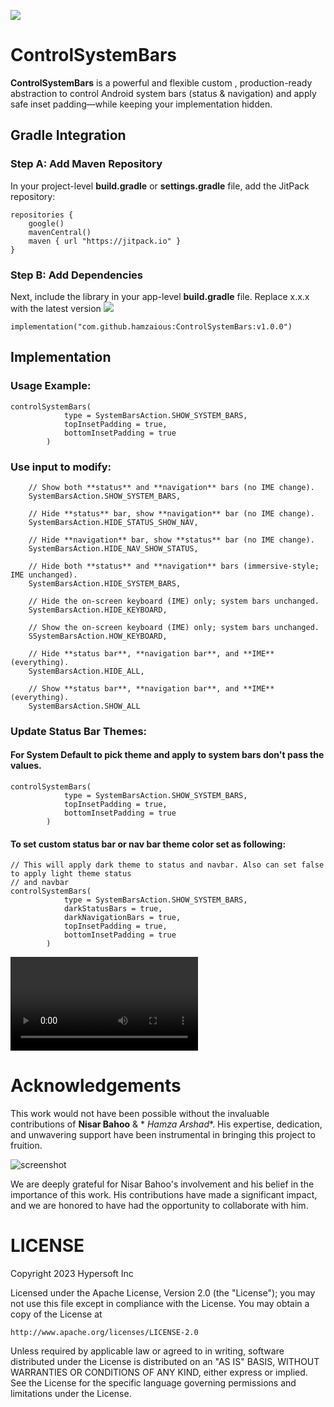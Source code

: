 [![](https://jitpack.io/v/hamzaious/ControlSystemBars.svg)](https://jitpack.io/#hamzaious/ControlSystemBars)

# ControlSystemBars

**ControlSystemBars** is a powerful and flexible custom , production-ready abstraction to control
Android system bars (status & navigation) and apply safe inset padding—while keeping your
implementation hidden.

## Gradle Integration

### Step A: Add Maven Repository

In your project-level **build.gradle** or **settings.gradle** file, add the JitPack repository:

```
repositories {
    google()
    mavenCentral()
    maven { url "https://jitpack.io" }
}
```  

### Step B: Add Dependencies

Next, include the library in your app-level **build.gradle** file. Replace x.x.x with the latest
version [![](https://jitpack.io/v/hamzaious/ControlSystemBars.svg)](https://jitpack.io/#hamzaious/ControlSystemBars)

```
implementation("com.github.hamzaious:ControlSystemBars:v1.0.0")
```

## Implementation

### Usage Example:

```
controlSystemBars(
            type = SystemBarsAction.SHOW_SYSTEM_BARS,
            topInsetPadding = true,
            bottomInsetPadding = true
        )
```

### Use input to modify:

```
    // Show both **status** and **navigation** bars (no IME change). 
    SystemBarsAction.SHOW_SYSTEM_BARS,
```
```
    // Hide **status** bar, show **navigation** bar (no IME change). 
    SystemBarsAction.HIDE_STATUS_SHOW_NAV,
```
```
    // Hide **navigation** bar, show **status** bar (no IME change). 
    SystemBarsAction.HIDE_NAV_SHOW_STATUS,
```
```
    // Hide both **status** and **navigation** bars (immersive-style; IME unchanged). 
    SystemBarsAction.HIDE_SYSTEM_BARS,
```
```
    // Hide the on-screen keyboard (IME) only; system bars unchanged. 
    SystemBarsAction.HIDE_KEYBOARD,
```
```
    // Show the on-screen keyboard (IME) only; system bars unchanged. 
    SSystemBarsAction.HOW_KEYBOARD,
```
```
    // Hide **status bar**, **navigation bar**, and **IME** (everything). 
    SystemBarsAction.HIDE_ALL,
```
```
    // Show **status bar**, **navigation bar**, and **IME** (everything). 
    SystemBarsAction.SHOW_ALL
```
### Update Status Bar Themes:
#### For System Default to pick theme and apply to system bars don't pass the values.
```
controlSystemBars(
            type = SystemBarsAction.SHOW_SYSTEM_BARS,
            topInsetPadding = true,
            bottomInsetPadding = true
        )
```
#### To set custom status bar or nav bar theme color set as following:
```
// This will apply dark theme to status and navbar. Also can set false to apply light theme status 
// and navbar
controlSystemBars(
            type = SystemBarsAction.SHOW_SYSTEM_BARS,
            darkStatusBars = true,
            darkNavigationBars = true,
            topInsetPadding = true,
            bottomInsetPadding = true
        )
```


![screenshot](https://github.com/hamzaious/ControlSystemBars/blob/master/screenshot/demo.mp4)

# Acknowledgements

This work would not have been possible without the invaluable contributions of **Nisar Bahoo** & *
*Hamza Arshad**. His expertise, dedication, and unwavering support have been instrumental in
bringing this project to fruition.

![screenshot]()

We are deeply grateful for Nisar Bahoo's involvement and his belief in the importance of this work.
His contributions have made a significant impact, and we are honored to have had the opportunity to
collaborate with him.

# LICENSE

Copyright 2023 Hypersoft Inc

Licensed under the Apache License, Version 2.0 (the "License");
you may not use this file except in compliance with the License.
You may obtain a copy of the License at

    http://www.apache.org/licenses/LICENSE-2.0

Unless required by applicable law or agreed to in writing, software
distributed under the License is distributed on an "AS IS" BASIS,
WITHOUT WARRANTIES OR CONDITIONS OF ANY KIND, either express or implied.
See the License for the specific language governing permissions and
limitations under the License.
